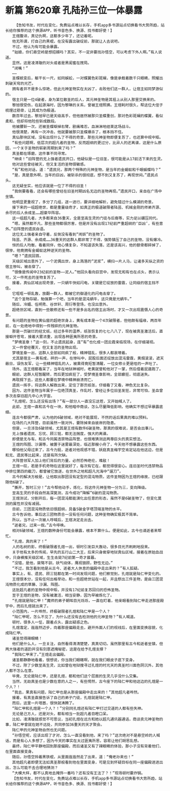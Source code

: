 # 新篇 第620章 孔陆孙三位一体暴露
        【告知书友，时代在变化，免费站点难以长存，手机app多书源站点切换看书大势所趋，站长给你推荐的这个换源APP，听书音色多、换源、找书都好使！】
       王煊腹诽，真记仇啊，这都多少年了，还记着呢。
       他无所谓，打自己的黑棍，在没有露出破绽前，那就让人去说吧。
       不过，他认为有可能会暴露。
       “姑娘，你们悬空岭是想招婿吗？其实，不一定非要找孙悟空，可以考虑下外人啊。”有人说道。
       显然，这是凌清璇的对头或者是黑闺蜜在搅局。
       “闭嘴！”
       ……
       圣蝶蜕变后，躯干长一尺，如同蜈蚣，一对蝶翼色彩斑斓，像是承载着数千只眼睛，照耀出刺破天穹的光芒。
       拥有者并不是多么惊艳，但此元神圣物实在太凶了，击败他们这一群人，让宿主如同梦游似的。
       宿主只是一位4破者，身为某位散圣的后人，其元神圣物是其祖上从别人那里交换来的。
       黎旭很受伤，在起源海时，因为黎琳的关系，曾被王煊照拂。王煊耗时很久，帮这位大侄子梳理过筋骨，让其成为伪极道。
       数百年过去，黎旭早已是天级高手，但他居然被那只圣蝶重创，那对色彩斑斓的蝶翼，看似柔和，但却将他险些斩成数段。
       他被腰斩一次，还被圣蝶噼掉右臂，剧痛难忍，血淋淋地结束这场战斗。
       他很清楚，再有一次冲击，他就要被那只圣蝶爆杀了，根本挡不住。
       真仙那块区域，没有出现什么了不得的奇景，那些元神圣物即便复苏了，也还算中规中矩。
       “有些问题啊，低层次的超凡者的圣物，反而超纲的更过分，比异人的还离谱，这是什么原因，一个关于圣物的崭新周期到来了吗？”
       真圣都在琢磨，这件事不同寻常。
       “继续！”旧阵营的无上强者遗民开口，他疑似是一位旧圣，很可能是从17前活下来的生灵。
       他对这些曾经被灭，但又复活的圣物很敏感。
       “有”和他对话，道：“遗民兄，那两个特殊的元神圣物，是当年的金蝎蚁和千眼蜈蝶吗？”
       “是，真是意外啊，当年的巨凶，被斩杀的很彻底，想不到又复苏了，再现世间。”遗民点头。
       这无疑坐实，他应该就是一位了不得的旧圣！
       “我倒要看看，还会有哪些曾经在旧圣时期凶名无边的圣物再现。”遗民开口，亲自在广场中坐镇。
       他明显更重视了，多分了几组，逐一进行，要详细地解析，避免错过什么模湖的奇景。
       接下来的一组超绝世，都是重量级奇才，如真正的极道破限者陆芸、机械金刚的师弟齐源、余尽的后人余成圣……超豪华阵容。
       这一组超凡者，大多都来自36重天，全是至高生灵的门徒与后裔等，实力足以碾压同代。
       “嗯，虽然都不凡，那些圣物都很厉害，但是并没有出现17纪前严重超纲的‘巨凶’，有些意外。”旧阵营的遗民自语。
       这位无上强者亲自守着，反倒没有看到“闹妖”的圣物了。
       陆芸、齐源、余成成……36重天的这群人都非常了不得，强势镇压了自己的圣物，没有爆冷。
       恒的后人均衡，看着同伴，他心情复杂，不知道该失落，还是该高兴，他的额骨都碎掉了，很惨，他竟拥有金蝎蚁这种逆天的圣物。
       “嗯？”遗民回首。
       天级区域出意外了，一个泥偶出世，身上溅落的“泥浆”，横扫一片人马，让诸多天纵之资的宿主惨叫，被击穿了。
       “很像是传闻中23纪前的圣物——泥人。”他回头看向巨宫中，发现无和有也在点头，表示认可，又一件死去的圣物复苏了。
       接着，真仙区域出现奇景，一只蜗牛快如闪电，关键是它绽放的雷霆，让同级的宿主挡不住。
       它哐哐一顿乱轰，放翻一群人，都被它的御道化的闪电击穿了。
       “这个圣物存疑，勉强算一个吧，当年的是混沌蜗牛，这只竟是光蜗牛。”
       随后，冷媚、伍明秀、谷世轩、周衍等登场，也没出意外。
       超绝世区域，直到一些散修还有一些不是多出名的宿主出场时，才又一次出现震慑人心的奇景。
       有问题的圣物在黄仙窟的超绝世身上，黄有成本是一个4次破限者，但他颇有福缘，两百年前，在一处绝地中得到一件残碎的元神圣物。
       那是一页破烂的经文纸，经过多年的温养，纸张恢复的七七八八了，现在被真圣激活后，直接噼开苍穹，接着大雾浓重，出现各种匪夷所思的奇景。
       “梦境圣章！”这一刻，不止遗民起身，连“有”也化成一团云霞亲临现场，在仔细凝视。
       又一件曾经覆灭，但又复活的圣物出现。
       梦境圣章一出，这群人全部如同疯了般，精神错乱，很多人都哀嚎着。
       尤其是宿主——黄有成，砰的一声，在惨叫中，屁股后面还绽放出混沌雷霆，黄烟滚滚，遮天蔽日，误伤友军，让一些精神错乱的人，被熏得竟短暂清醒，一位女修士更是哇的一声吐了。
       场外，连王煊都看呆了，当年在地狱神城时，老黄就曾和他对了一掌，然后借着屁遁跑了。
       眼前，这群人短暂醒转，而后更加疯狂了，受梦境圣章影响，全部癫狂，彻底迷失。
       再耽搁下去，这些人都要在梦境中精神崩溃而亡。
       遗民一挥手，将这群人解救出来，定住了那页纸张，仔细看了又看，神色无比复杂。
       因为，这件圣物当年属于一位绝顶真圣，作乱时，曾经让多位旧圣发狂，非常可怕，圣血曾多次击穿旧超凡中心大宇宙。
       “孔煊呢，怎么还没有出场？”有一部分人一直没忘这茬，又开始喊人了。
       此前，王煊一直和古今在一块，和他暗中商谈，怎么尽量降低影响，他确实不想过早暴露底细。
       连古今都很严肃，认为他的6破领域，绝对不能展现，不然的话后果真的难以预料。
       在场的几大阵营，目前虽然一致对外，要除掉来自彼岸的隐患。
       但是，一旦涉及6破领域，尤其是王煊有数件6破圣物，那真的很难说，是否会出事儿。
       无上强者遗民、忘忧、顾三铭，都无法揣度，强大的离谱。
       即便是无与有，和古今同属违禁物品阵营，也很难猜测这两尊巨头的真实想法。
       王煊的阵图、沙漏等，被置于迷雾最深处，临近那艘小舟了，今天他不想暴露这些东西。
       哪怕他父母过来了，古今力挺，逝者对他观感不错，妖庭真圣梅宇空肯定站在他这边，但是和无、遗民等比起来，还是有所欠缺。
       大阵营领军人加上他们背后的力量，必然恐怖绝伦，难敌！
       王煊一叹，若是手机奇物在这里就好了，每次有它在，都觉得很安心。连旧圣时代违禁物品中排位第四的截刀，都曾被它放逐，在世外之地和超凡光海中“遛刀”。
       古今的解决方桉是，让他取出那团没有定型的混沌物质，这件圣物因为王煊的缘故，已经跟随他6破了。
       “撕开，暂时三分！”古今帮他动手，炼化，将这件元神圣物一分为三，变向降级。
       至高生灵的手段自然高深莫测，古今成功“降解”6破的混沌物质。
       王煊测试，分割开后，每一团混沌都能演化出任意的形态，虽然不是6破圣物了，但变化莫测的属性并没有减弱。
       目前，三团混沌物质依旧很超纲，具备5破金字塔顶端圣物的水平。
       古今告诉他，事后这三团物质合一没有任何问题，这种圣物确实极其不简单。
       所以，当不止一次被人呼喊后，王煊决定走出去。
       “逝者兄，过来一叙。”古今呼唤。
       相对6破领域，王煊的数种身份可能会暴露，根本不算什么。便是如此，古今也请逝者来帮忙。
       “孔煊，真的来了！”
       人的名树的影，终极破限者孔煊一出，顿时引发巨大轰动，很多目光齐刷刷地投来。
       关于他有太多的传闻，早先的五行山二大王，后来只身凿穿地狱真仙区域，接着在原始血战中，只身横推天级区域，生生击毙7纪前第一奇才晨暮。
       “没错，是他，桀骜不驯，妖气绕体，鹰视狼顾，野性无边。”
       “不过，我怎看到他是从古今、逝者大人休息的偏殿中走出来的？”有人狐疑。
       事实上，有、遗民、顾三铭都在第一时间发现问题，他们察觉到，孔煊就是陆仁甲变化的。
       王煊很本分，没有任何出格举动，和一些超绝世站在一起，并且祭出三件圣物，是由三团混沌物质化成的草藤、沙漏、阵图。
       这批超凡者的圣物中规中矩，并没有17纪前复苏回归的恐怖圣物。
       至于王煊的圣物，没有被激活，相当安静，因为早被炼化了。
       “孔煊就是陆仁甲！”魔师的弟子朝晖目光烁烁，一直在盯着，他亲眼看到陆仁甲走进那座殿宇中，而后孔煊就出来了。
       小范围内，一片哗然，终极破限者孔煊和陆仁甲是一个人？
       “陆仁甲呢，怎么不见了，为什么还没有去检测他的元神圣物？”有人喊道。
       顿时，很多人一怔，跟着点头，露出疑惑之色。
       孔煊澹定，迤迤然迈步，向着那座偏殿走去，避开外面人们的视线后，在里面变换容貌，化成陆仁甲。
       诸圣觉得辣眼睛！
       他们是什么人，一旦关注，自然看得清清楚楚，真真切切。虽然那里有古今和逝者坐镇，但两大强者的道韵并没有刻意遮掩秘密，这是在给予孔煊支撑？
       “我陆仁甲来了。”王煊走出偏殿。
       诸圣都静静地看着，很想说，你当我们眼瞎啊，就在我们眼皮子底下变身。
       不过，除了少数至高生灵，比如曾在地狱搜寻过孔煊的时光天的真圣时川面色阴沉外，其他人都不怎么在意。
       毕竟，无论是陆仁甲，还是孔煊，都和他们这个层面的生灵几乎没什么交集。
       当然，无劫真圣也是少数在意的人之一，有些愕然，古今座下的陆仁甲和他这边的孔煊是一个人？！
       “我去，果真有问题，陆仁甲也是从那座偏殿中走出来的！”其他超凡者哗然。
       接着，有真圣直接告诉了自己的弟子门徒，孔煊就是陆仁甲。
       而后，这里一片喧嚣，很快就沸腾了。
       “陆仁甲和孔煊是一个人？！”分别同孔煊还有陆仁甲打过交道的人都有些失神。
       无论是己方人，还是对头，都有相当一批超凡者目瞪口呆。
       比如，凌清璇就感觉不可思议，当初孔煊在远方和她以超凡通讯器通话，商谈卖元神圣物的事，陆仁甲曾就在她不远处，共同参加36重天的天才聚会。
       陆仁甲的元神圣物自然也无问题。
       “孙悟空呢，应该出现了才对，怎么一直没看到他，来了吗？”这次绝对不是悬空岭的人喊话，而是有心人多想了，因为今天的事实在太过匪夷所思，容易让他们胡思乱想。
       最终，陆仁甲平静地回到那座偏殿，而后诸圣又有了辣眼睛的体验，那小子没有背着他们，在里面直接变身。
       随后，孙悟空拎着黑铁棍，从里面迤迤然走了出来，道：“俺老孙来也！”
       其他超凡者即便无法如真圣那般看到他在里面变身，可是见到怀疑目标在同一座偏殿进进出出，怎么可能不去合理地猜测？
       “大模大样，都不认真地去掩饰一番吗？还有没有王法了？！”现场顿时要炸锅。
       【告知书友，时代在变化，免费站点难以长存，手机app多书源站点切换看书大势所趋，站长给你推荐的这个换源APP，听书音色多、换源、找书都好使！】